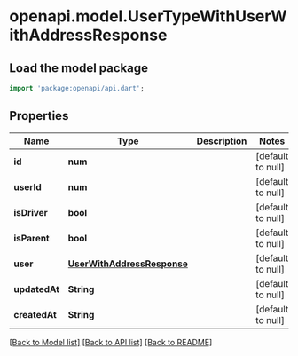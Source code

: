 # openapi.model.UserTypeWithUserWithAddressResponse

## Load the model package
```dart
import 'package:openapi/api.dart';
```

## Properties
Name | Type | Description | Notes
------------ | ------------- | ------------- | -------------
**id** | **num** |  | [default to null]
**userId** | **num** |  | [default to null]
**isDriver** | **bool** |  | [default to null]
**isParent** | **bool** |  | [default to null]
**user** | [**UserWithAddressResponse**](UserWithAddressResponse.md) |  | [default to null]
**updatedAt** | **String** |  | [default to null]
**createdAt** | **String** |  | [default to null]

[[Back to Model list]](../README.md#documentation-for-models) [[Back to API list]](../README.md#documentation-for-api-endpoints) [[Back to README]](../README.md)


